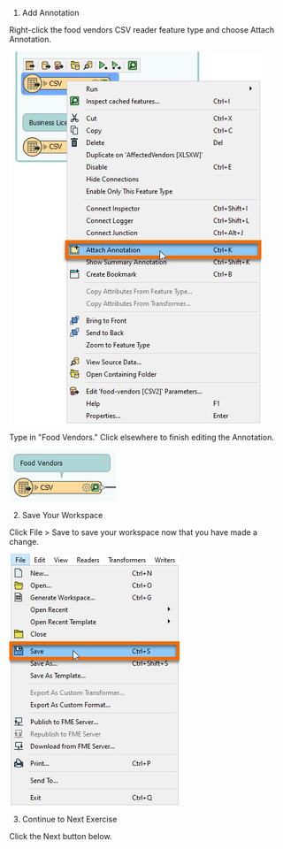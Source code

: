 1. Add Annotation

Right-click the food vendors CSV reader feature type and choose Attach Annotation.

![Attach annotation](./images/attach.png)

Type in "Food Vendors." Click elsewhere to finish editing the Annotation.

![Attached annotation](./images/vendors.png)

2. Save Your Workspace

Click File > Save to save your workspace now that you have made a change.

![Save](./images/save.png)

3. Continue to Next Exercise

Click the Next button below.
